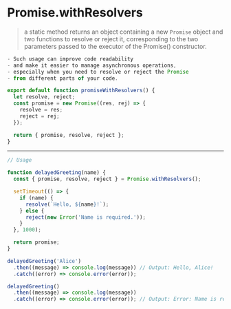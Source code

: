 # Promise.withResolvers

> a static method returns an object containing a new `Promise` object and two functions to resolve or reject it, corresponding to the two parameters passed to the executor of the Promise() constructor.

```js
- Such usage can improve code readability 
- and make it easier to manage asynchronous operations, 
- especially when you need to resolve or reject the Promise 
- from different parts of your code.
```


```js
export default function promiseWithResolvers() {
  let resolve, reject;
  const promise = new Promise((res, rej) => {
    resolve = res;
    reject = rej;
  });

  return { promise, resolve, reject };
}
```


----

```js
// Usage

function delayedGreeting(name) {
  const { promise, resolve, reject } = Promise.withResolvers();

  setTimeout(() => {
    if (name) {
      resolve(`Hello, ${name}!`);
    } else {
      reject(new Error('Name is required.'));
    }
  }, 1000);

  return promise;
}

delayedGreeting('Alice')
  .then((message) => console.log(message)) // Output: Hello, Alice!
  .catch((error) => console.error(error));

delayedGreeting()
  .then((message) => console.log(message))
  .catch((error) => console.error(error)); // Output: Error: Name is required.
```